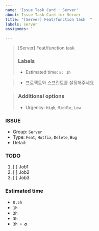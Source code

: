 ```yaml
---
name: 'Issue Task Card : Server'
about: Issue Task Card for Server
title: "[Server] Feat/function task  "
labels: server
assignees: ''

---
```


> [Server] Feat/function task  
> ### Labels
> - Estimated time: `E: 1h`

> - 프로젝트와 스프린트를 설정해주세요

> ### Additional options
> - Urgency: `High`, `Middle`, `Low`  

### ISSUE
- Group: `Server`
- Type: `Feat`, `Hotfix`, `Delete`, `Bug`
- Detail:

### TODO
1. [ ] Job1
2. [ ] Job2
3. [ ] Job3

### Estimated time
- `0.5h`
- `1h`
- `2h`
- `3h`
- `3h + 𝜶`
